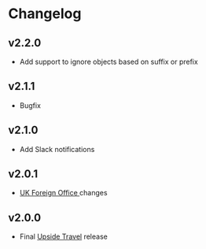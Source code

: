 # Changelog

## v2.2.0

* Add support to ignore objects based on suffix or prefix

## v2.1.1

* Bugfix

## v2.1.0

* Add Slack notifications

## v2.0.1

* [UK Foreign Office ](https://github.com/UKForeignOffice/bucket-antivirus-function) changes

## v2.0.0

* Final [Upside Travel](https://github.com/upsidetravel/bucket-antivirus-function) release
